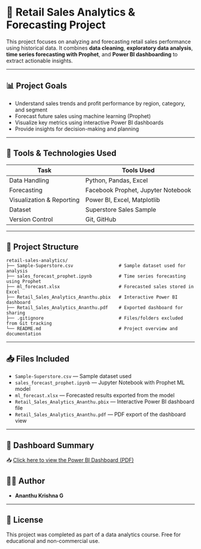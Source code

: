 # 🛒 Retail Sales Analytics & Forecasting Project

This project focuses on analyzing and forecasting retail sales performance using historical data. It combines **data cleaning**, **exploratory data analysis**, **time series forecasting with Prophet**, and **Power BI dashboarding** to extract actionable insights.

---

## 📊 Project Goals

- Understand sales trends and profit performance by region, category, and segment
- Forecast future sales using machine learning (Prophet)
- Visualize key metrics using interactive Power BI dashboards
- Provide insights for decision-making and planning

---

## 🧰 Tools & Technologies Used

| Task                         | Tools Used                        |
|------------------------------|-----------------------------------|
| Data Handling                | Python, Pandas, Excel             |
| Forecasting                  | Facebook Prophet, Jupyter Notebook |
| Visualization & Reporting    | Power BI, Excel, Matplotlib       |
| Dataset                      | Superstore Sales Sample           |
| Version Control              | Git, GitHub                       |

---

## 📁 Project Structure

```
retail-sales-analytics/
├── Sample-Superstore.csv                 # Sample dataset used for analysis
├── sales_forecast_prophet.ipynb          # Time series forecasting using Prophet
├── ml_forecast.xlsx                      # Forecasted sales stored in Excel
├── Retail_Sales_Analytics_Ananthu.pbix   # Interactive Power BI dashboard
├── Retail_Sales_Analytics_Ananthu.pdf    # Exported dashboard for sharing
├── .gitignore                            # Files/folders excluded from Git tracking
└── README.md                             # Project overview and documentation
```

---

## 📥 Files Included

- `Sample-Superstore.csv` — Sample dataset used
- `sales_forecast_prophet.ipynb` — Jupyter Notebook with Prophet ML model
- `ml_forecast.xlsx` — Forecasted results exported from the model
- `Retail_Sales_Analytics_Ananthu.pbix` — Interactive Power BI dashboard file
- `Retail_Sales_Analytics_Ananthu.pdf` — PDF export of the dashboard view

---

## 📄 Dashboard Summary

📥 [Click here to view the Power BI Dashboard (PDF)](Retail_Sales_Analytics_Ananthu.pdf)


## 👨‍💻 Author

- **Ananthu Krishna G**

---

## 📜 License

This project was completed as part of a data analytics course. Free for educational and non-commercial use.

